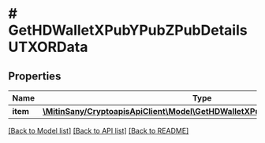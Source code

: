 # # GetHDWalletXPubYPubZPubDetailsUTXORData

## Properties

Name | Type | Description | Notes
------------ | ------------- | ------------- | -------------
**item** | [**\MitinSany/CryptoapisApiClient\Model\GetHDWalletXPubYPubZPubDetailsUTXORI**](GetHDWalletXPubYPubZPubDetailsUTXORI.md) |  |

[[Back to Model list]](../../README.md#models) [[Back to API list]](../../README.md#endpoints) [[Back to README]](../../README.md)
